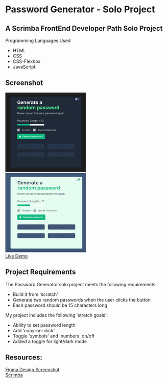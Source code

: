 # Password Generator - Solo Project

## A Scrimba FrontEnd Developer Path Solo Project
Programming Languages Used
<ul>
<li>HTML</li>
<li>CSS</li>
<li>CSS-Flexbox</li>
<li>JavaScript</li>
</ul>

## Screenshot
 <img src="password-screenshot-dark.png" width=50% height=50%><br>
 <img src="password-screenshot-light.png" width=50% height=50%><br>
 [Live Demo](https://9tfdev-m3-solo-password-generator.netlify.app/)
 
## Project Requirements
 The Password Generator solo project meets the following requirements:
 <ul>
 <li>Build it from 'scratch'</li>
 <li>Generate two random passwords when the user clicks the button</li>
 <li>Each password should be 15 characters long</li>
 </ul>
 
 My project includes the following 'stretch goals':
 <ul>
<li>Ability to set password length</li>
<li>Add 'copy-on-click'</li>
<li>Toggle 'symbols' and 'numbers' on/off</li>
<li>Added a toggle for light/dark mode</li>
 </ul>
 
## Resources:
 [Figma Design Screenshot](https://github.com/famanakis/m3-solo-password-generator/blob/main/figma-design.png)<br>
 [Scrimba](https://scrimba.com/)

